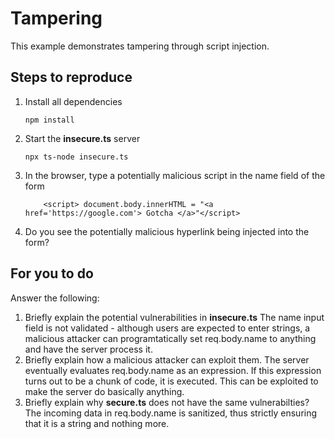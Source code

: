 # Tampering

This example demonstrates tampering through script injection.

## Steps to reproduce

1. Install all dependencies

    `npm install`

2. Start the **insecure.ts** server

    `npx ts-node insecure.ts`

3. In the browser, type a potentially malicious script in the name field of the form

    ```
        <script> document.body.innerHTML = "<a href='https://google.com'> Gotcha </a>"</script>
    ```

4. Do you see the potentially malicious hyperlink being injected into the form?

## For you to do

Answer the following:

1. Briefly explain the potential vulnerabilities in **insecure.ts**
The name input field is not validated - although users are expected to enter strings, a malicious attacker can programtatically set
req.body.name to anything and have the server process it.
2. Briefly explain how a malicious attacker can exploit them.
The server eventually evaluates req.body.name as an expression. If this expression turns out to be a chunk of code, it is executed. This
can be exploited to make the server do basically anything.
3. Briefly explain why **secure.ts** does not have the same vulnerabilties?
The incoming data in req.body.name is sanitized, thus strictly ensuring that it is a string and nothing more.